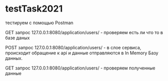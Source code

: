 # testTask2021

тестируем с помощью Postman


GET запрос 127.0.0.1:8080/application/users/ - проверяем есть ли что то в базе даных

POST запрос 127.0.0.1:8080/application/users/ - в слое сервиса, происходит обращение 
к api и данные отправляются в In Memory Базу данных.

GET запрос 127.0.0.1:8080/application/users/ - проверяем полученные данные 
